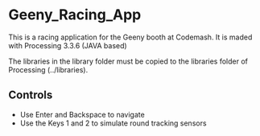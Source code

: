 # Geeny_Racing_App

This is a racing application for the Geeny booth at Codemash.
It is maded with Processing 3.3.6 (JAVA based)

The libraries in the library folder must be copied to the libraries folder of Processing (../libraries).

Controls
----------------------
- Use Enter and Backspace to navigate
- Use the Keys 1 and 2 to simulate round tracking sensors
